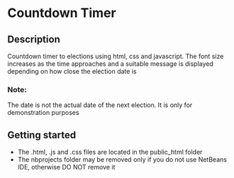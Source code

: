 # Countdown Timer
## Description
Countdown timer to elections using html, css and javascript. The font size increases as the time approaches and a suitable message is displayed depending on how close the election date is
### Note:
The date is not the actual date of the next election. It is only for demonstration purposes
## Getting started
* The .html, .js and .css files are located in the public_html folder
* The nbprojects folder may be removed only if you do not use NetBeans IDE, otherwise DO NOT remove it
